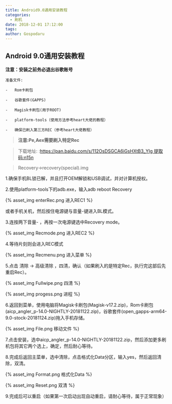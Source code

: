 ```yaml
---
title: Android9.0通用安装教程
categories:
  - 刷机
date: 2018-12-01 17:12:00
tags:
author: Gospodaru
---
```



Android 9.0通用安装教程
-----------

**注意：安装之前务必退出谷歌账号**

    准备文件:
    
    -   Rom卡刷包
    
    -   谷歌套件(GAPPS)
    
    -   Magisk卡刷包(用于ROOT)
    
    -   platform-tools（使用方法参考heart大佬的教程）
    
    -   确保已刷入第三方REC（参考heart大佬教程）

>   **注意:Pe,Aex需要刷入特定Rec**

>   下载地址: :https://pan.baidu.com/s/112OsDSGCA6iGsHXtB3_YIg 提取码:n15n

>   Recovery→recovery(special).img

1.确保手机BL锁已解，并且打开OEM解锁和USB调试，并对计算机授权。

2.使用platform-tools下的adb.exe，输入adb reboot Recovery

{% asset_img enterRec.png 进入REC1 %}

或者手机关机，然后按住电源键与音量-键进入BL模式。

3.连按两下音量- ，再按一次电源键选中Recovery mode。

{% asset_img Recmode.png 进入REC2 %}

4.等待片刻则会进入REC模式

{% asset_img Recmenu.png 进入菜单 %}

5.点击 清除 → 高级清除
，四清，确认（如果刷入的是特定Rec，执行完这部后先重启Rec）。

{% asset_img Fullwipe.png 四清 %}

{% asset_img progess.png 进程 %}

6.返回到菜单，使用电脑将Magisk卡刷包(Magisk-v17.2.zip)，Rom卡刷包(aicp_angler_p-14.0-NIGHTLY-20181122.zip)，谷歌套件(open_gapps-arm64-9.0-stock-20181124.zip)拖入手机存储。

{% asset_img File.png 移动文件 %}

7.点击安装，选中aicp_angler_p-14.0-NIGHTLY-20181122.zip，然后添加更多刷机包将其它两个选上，确定，然后耐心等待。

8.完成后返回主菜单，选中清除，点击格式化Data分区，输入yes，然后返回清除，双清。

{% asset_img Format.png 格式化Data %}

{% asset_img Reset.png 双清 %}

9.完成后可以重启（如果第一次启动出现自动重启，请耐心等待，属于正常现象）
